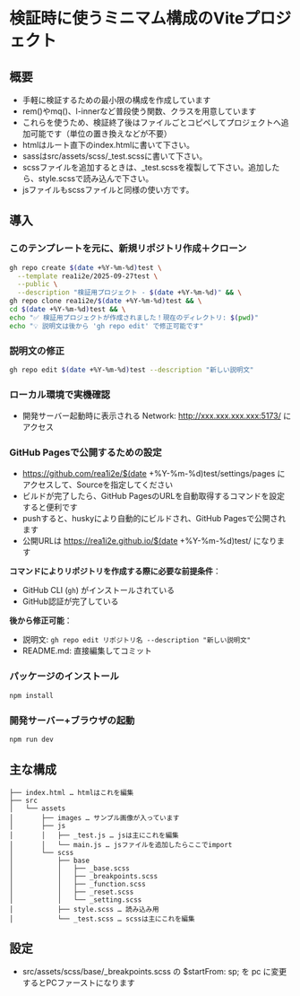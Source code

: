 # 検証時に使うミニマム構成のViteプロジェクト

## 概要
- 手軽に検証するための最小限の構成を作成しています
- rem()やmq()、l-innerなど普段使う関数、クラスを用意しています
- これらを使うため、検証終了後はファイルごとコピペしてプロジェクトへ追加可能です（単位の置き換えなどが不要）
- htmlはルート直下のindex.htmlに書いて下さい。
- sassはsrc/assets/scss/_test.scssに書いて下さい。
- scssファイルを追加するときは、_test.scssを複製して下さい。追加したら、style.scssで読み込んで下さい。
- jsファイルもscssファイルと同様の使い方です。

## 導入

### このテンプレートを元に、新規リポジトリ作成＋クローン

```bash
gh repo create $(date +%Y-%m-%d)test \
  --template rea1i2e/2025-09-27test \
  --public \
  --description "検証用プロジェクト - $(date +%Y-%m-%d)" && \
gh repo clone rea1i2e/$(date +%Y-%m-%d)test && \
cd $(date +%Y-%m-%d)test && \
echo "✅ 検証用プロジェクトが作成されました！現在のディレクトリ: $(pwd)"
echo "💡 説明文は後から 'gh repo edit' で修正可能です"
```

### 説明文の修正
```bash
gh repo edit $(date +%Y-%m-%d)test --description "新しい説明文"
```

### ローカル環境で実機確認
- 開発サーバー起動時に表示される  Network: http://xxx.xxx.xxx.xxx:5173/ にアクセス

### GitHub Pagesで公開するための設定
- https://github.com/rea1i2e/$(date +%Y-%m-%d)test/settings/pages にアクセスして、Sourceを指定してください
- ビルドが完了したら、GitHub PagesのURLを自動取得するコマンドを設定すると便利です
- pushすると、huskyにより自動的にビルドされ、GitHub Pagesで公開されます
- 公開URLは https://rea1i2e.github.io/$(date +%Y-%m-%d)test/ になります

**コマンドによりリポジトリを作成する際に必要な前提条件**：
- GitHub CLI (`gh`) がインストールされている
- GitHub認証が完了している

**後から修正可能**：
- 説明文: `gh repo edit リポジトリ名 --description "新しい説明文"`
- README.md: 直接編集してコミット

### パッケージのインストール

```bash
npm install
```

### 開発サーバー+ブラウザの起動

```bash
npm run dev
```

## 主な構成

```
├── index.html … htmlはこれを編集
├── src
│   └── assets
│       ├── images … サンプル画像が入っています
│       ├── js
│       │   ├── _test.js … jsは主にこれを編集
│       │   └── main.js … jsファイルを追加したらここでimport
│       └── scss
│           ├── base
│           │   ├── _base.scss
│           │   ├── _breakpoints.scss
│           │   ├── _function.scss
│           │   ├── _reset.scss
│           │   └── _setting.scss
│           ├── style.scss … 読み込み用
│           └── _test.scss … scssは主にこれを編集
```


## 設定
- src/assets/scss/base/_breakpoints.scss の $startFrom: sp; を pc に変更するとPCファーストになります